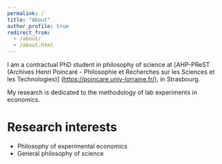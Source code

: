 ```yaml
---
permalink: /
title: "About"
author_profile: true
redirect_from: 
  - /about/
  - /about.html
---
```


I am a contractual PhD student in philosophy of science at [AHP-PReST (Archives Henri Poincaré - Philosophie et Recherches sur les Sciences et les Technologies)] (https://poincare.univ-lorraine.fr/), in Strasbourg.

My research is dedicated to the methodology of lab experiments in economics.

Research interests
======
- Philosophy of experimental economics
- General philosophy of science



